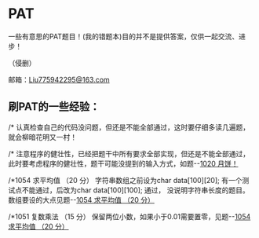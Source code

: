 # PAT

<p>一些有意思的PAT题目！(我的错题本)目的并不是提供答案，仅供一起交流、进步！</p>

<p>（侵删）</p>

邮箱：Liu775942295@163.com

<h2>刷PAT的一些经验：</h2>

<p>/*   认真检查自己的代码没问题，但还是不能全部通过，这时要仔细多读几遍题，就会柳暗花明又一村！</p>
<p>/*   注意程序的健壮性，已经把题干中所有要求全部实现，但还是不能全部通过，此时要考虑程序的健壮性，题干可能没提到的输入方式，如题--<a href="https://github.com/LiShengAlone/PAT/blob/master/1020%20月饼%EF%BC%88程序的健壮性%EF%BC%89">1020 月饼！</a></p>
  
<p> /*1054 求平均值 （20 分）  字符串数组之前设为char data[100][20];  有一个测试点不能通过，后改为char data[100][100]; 通过， 没说明字符串长度的题目。数组要设的大点见题--<a href="https://github.com/LiShengAlone/PAT/blob/master/1054%20求平均值%20%EF%BC%8820%20分%EF%BC%89">1054 求平均值 （20 分）</a></p>
<p> /*1051 复数乘法 （15 分）  保留两位小数，如果小于0.01需要置零，见题--<a href="https://github.com/LiShengAlone/PAT/blob/master/1054%20求平均值%20%EF%BC%8820%20分%EF%BC%89">1054 求平均值 （20 分）</a></p>
